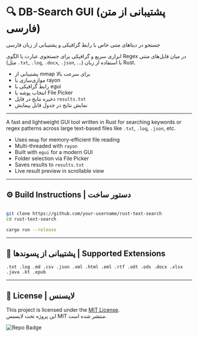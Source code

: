 # 🔍 DB-Search GUI (پشتیبانی از متن فارسی)
جستجو در دیتاهای متنی خاص با رابط گرافیکی و پشتیبانی از زبان فارسی


ابزاری سریع و گرافیکی برای جستجوی عبارت یا الگوی Regex در میان فایل‌های متنی (مثل `.txt`, `.log`, `.docx`, `.json`, ...) با استفاده از زبان Rust.  
- پشتیبانی از mmap برای سرعت بالا  
- موازی‌سازی با rayon  
- رابط گرافیکی با egui  
- انتخاب پوشه با File Picker  
- ذخیره نتایج در فایل `results.txt`  
- نمایش نتایج در جدول قابل پیمایش

---



A fast and lightweight GUI tool written in Rust for searching keywords or regex patterns across large text-based files like `.txt`, `.log`, `.json`, etc.

- Uses `mmap` for memory-efficient file reading  
- Multi-threaded with `rayon`  
- Built with `egui` for a modern GUI  
- Folder selection via File Picker  
- Saves results to `results.txt`  
- Live result preview in scrollable view

---

## ⚙️ Build Instructions | دستور ساخت

```bash

git clone https://github.com/your-username/rust-text-search
cd rust-text-search

cargo run --release

```

---

## 📁 پشتیبانی از پسوندها | Supported Extensions

```
.txt .log .md .csv .json .xml .html .eml .rtf .odt .ods .docx .xlsx .java .kt .epub
```

---


## 📄 License | لایسنس

This project is licensed under the [MIT License](LICENSE).  
این پروژه تحت لایسنس MIT منتشر شده است.

![Repo Badge](https://visitor-badge.laobi.icu/badge?page_id=null-err0r.DB-Search-GUI)

